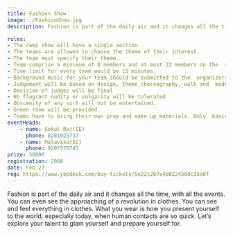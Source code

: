 ```yaml
---
title: Fashion Show
image: ./FashionShow.jpg
description: Fashion is part of the daily air and it changes all the time, with all the events. You can even see the approaching of a revolution in clothes. You can see and feel everything in clothes. What you wear is how you present yourself to the world, especially today, when human contacts are so quick. Let’s explore your talent to glam yourself and prepare yourself for.

rules: 
- The ramp show will have a single section. 
- The teams are allowed to choose the theme of their interest. 
- The team must specify their theme. 
- Team comprise a minimum of 8 members and at most 22 members on the  stage. 
- Time limit for every team would be 15 minutes. 
- Background music for your team should be submitted to the  organizers 1 hour prior to the commencement of the event in mp3  format. 
- Judgement will be based on design, theme choreography, walk and  model. 
- Decision of judges will be final 
- No flagrant nudity or vulgarity will be tolerated
- Obscenity of any sort will not be entertained. 
- Green room will be provided. 
- Teams have to bring their own prop and make up materials. Only  basic makeup items will be provided from our side. 
eventHeads:
    - name: Gokul Raj(CE)
      phone: 8281025737
    - name: Malavika(EC)
      phone: 9207570745
prize: 50000
registration: 2000
date: Feb 27
reg: https://www.yepdesk.com/buy-tickets/5e22c207e4b022450dc35e0f
---
```

Fashion is part of the daily air and it changes all the time, with all the events. You can even see the approaching of a revolution in clothes. You can see and feel everything in clothes. What you wear is how you present yourself to the world, especially today, when human contacts are so quick. Let’s explore your talent to glam yourself and prepare yourself for.
